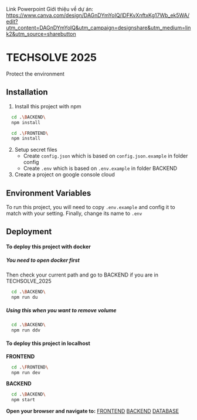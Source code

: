 Link Powerpoint Giới thiệu về dự án: https://www.canva.com/design/DAGnDYmYoIQ/lDFKvXnftxKg17Wb_ek5WA/edit?utm_content=DAGnDYmYoIQ&utm_campaign=designshare&utm_medium=link2&utm_source=sharebutton

# TECHSOLVE 2025

Protect the environment

## Installation

1. Install this project with npm

```bash
  cd .\BACKEND\
  npm install
```

```bash
  cd .\FRONTEND\
  npm install
```

2. Setup secret files
   - Create `config.json` which is based on `config.json.example` in folder config
   - Create `.env` which is based on `.env.example` in folder BACKEND
3. Create a project on google console cloud

## Environment Variables

To run this project, you will need to copy `.env.example` and config it to match with your setting. Finally, change its name to `.env`

## Deployment

<h4>To deploy this project with docker</h4>
<h5>You need to open docker first</h5>
Then check your current path and go to BACKEND if you are in TECHSOLVE_2025

```bash
  cd .\BACKEND\
  npm run du
```

<h5>Using this when you want to remove volume</h5>

```bash
  cd .\BACKEND\
  npm run ddv
```

<h4>To deploy this project in localhost</h4>

**FRONTEND**

```bash
  cd .\FRONTEND\
  npm run dev
```

**BACKEND**

```bash
  cd .\BACKEND\
  npm start
```

**Open your browser and navigate to:**
[FRONTEND](http://localhost:5173)
[BACKEND](http://localhost:6060)
[DATABASE](http://localhost:8080)
